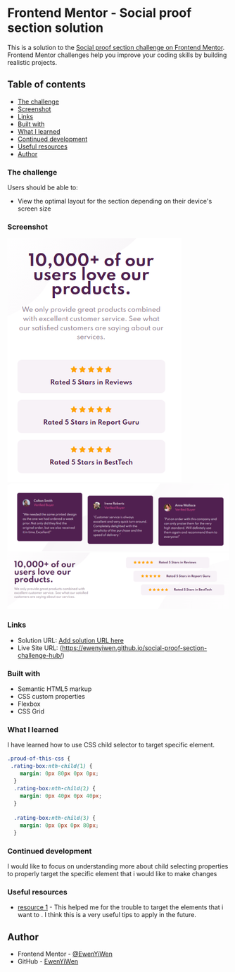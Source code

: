 # Frontend Mentor - Social proof section solution

This is a solution to the [Social proof section challenge on Frontend Mentor](https://www.frontendmentor.io/challenges/social-proof-section-6e0qTv_bA). Frontend Mentor challenges help you improve your coding skills by building realistic projects.

## Table of contents

- [The challenge](#the-challenge)
- [Screenshot](#screenshot)
- [Links](#links)
- [Built with](#built-with)
- [What I learned](#what-i-learned)
- [Continued development](#continued-development)
- [Useful resources](#useful-resources)
- [Author](#author)

### The challenge

Users should be able to:

- View the optimal layout for the section depending on their device's screen size

### Screenshot

![](./images/Screenshot1.PNG)
![](./images/Screenshot2.PNG)
![](./images/Screenshot3.PNG)

### Links

- Solution URL: [Add solution URL here](https://your-solution-url.com)
- Live Site URL: (https://ewenyiwen.github.io/social-proof-section-challenge-hub/)

### Built with

- Semantic HTML5 markup
- CSS custom properties
- Flexbox
- CSS Grid

### What I learned

I have learned how to use CSS child selector to target specific element.

```css
.proud-of-this-css {
 .rating-box:nth-child(1) {
    margin: 0px 80px 0px 0px;
  }
  .rating-box:nth-child(2) {
    margin: 0px 40px 0px 40px;
  }

  .rating-box:nth-child(3) {
    margin: 0px 0px 0px 80px;
  }
```

### Continued development

I would like to focus on understanding more about child selecting properties to properly target the specific element that i would like to make changes

### Useful resources

- [resource 1](https://www.w3schools.com/cssref/sel_nth-child.asp) - This helped me for the trouble to target the elements that i want to . I think this is a very useful tips to apply in the future.

## Author

- Frontend Mentor - [@EwenYiWen](https://www.frontendmentor.io/profile/EwenYiWen)
- GitHub - [EwenYiWen](https://github.com/EwenYiWen)
